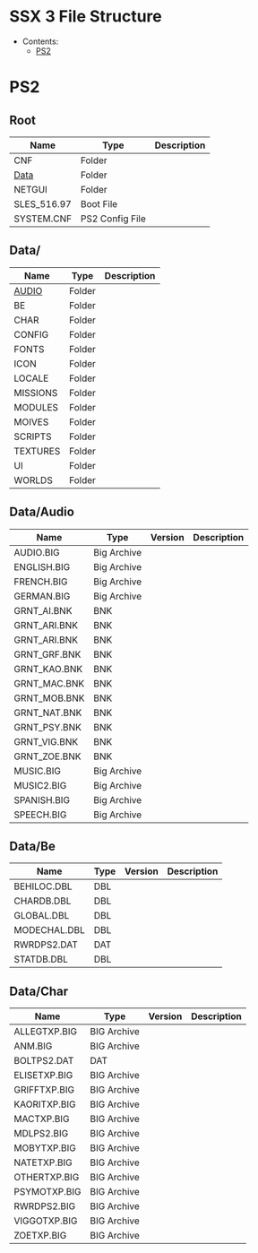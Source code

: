 # SSX 3 File Structure

- Contents:
    - [PS2](#PS2)

# PS2
## Root
| Name        	| Type            	| Description 	|
|-------------	|-----------------	|-------------	|
| CNF         	| Folder          	|             	|
| [Data](##Data/)     	| Folder          	|             	|
| NETGUI      	| Folder          	|             	|
| SLES_516.97 	| Boot File       	|             	|
| SYSTEM.CNF  	| PS2 Config File 	|             	|

## Data/
| Name     	| Type   	| Description 	|
|----------	|--------	|-------------	|
| [AUDIO](##Data/Audio)    	| Folder 	|             	|
| BE       	| Folder 	|             	|
| CHAR     	| Folder 	|             	|
| CONFIG   	| Folder 	|             	|
| FONTS    	| Folder 	|             	|
| ICON     	| Folder 	|             	|
| LOCALE   	| Folder 	|             	|
| MISSIONS 	| Folder 	|             	|
| MODULES  	| Folder 	|             	|
| MOIVES   	| Folder 	|             	|
| SCRIPTS  	| Folder 	|             	|
| TEXTURES 	| Folder 	|             	|
| UI       	| Folder 	|             	|
| WORLDS   	| Folder 	|             	|

## Data/Audio

| Name         	| Type        	| Version 	| Description 	|
|--------------	|-------------	|---------	|-------------	|
| AUDIO.BIG    	| Big Archive 	|         	|             	|
| ENGLISH.BIG  	| Big Archive 	|         	|             	|
| FRENCH.BIG   	| Big Archive 	|         	|             	|
| GERMAN.BIG   	| Big Archive 	|         	|             	|
| GRNT_AI.BNK  	| BNK         	|         	|             	|
| GRNT_ARI.BNK 	| BNK         	|         	|             	|
| GRNT_ARI.BNK 	| BNK         	|         	|             	|
| GRNT_GRF.BNK 	| BNK         	|         	|             	|
| GRNT_KAO.BNK 	| BNK         	|         	|             	|
| GRNT_MAC.BNK 	| BNK         	|         	|             	|
| GRNT_MOB.BNK 	| BNK         	|         	|             	|
| GRNT_NAT.BNK 	| BNK         	|         	|             	|
| GRNT_PSY.BNK 	| BNK         	|         	|             	|
| GRNT_VIG.BNK 	| BNK         	|         	|             	|
| GRNT_ZOE.BNK 	| BNK         	|         	|             	|
| MUSIC.BIG    	| Big Archive 	|         	|             	|
| MUSIC2.BIG   	| Big Archive 	|         	|             	|
| SPANISH.BIG  	| Big Archive 	|         	|             	|
| SPEECH.BIG   	| Big Archive 	|         	|             	|

## Data/Be
| Name         	| Type 	| Version 	| Description 	|
|--------------	|------	|---------	|-------------	|
| BEHILOC.DBL  	| DBL  	|         	|             	|
| CHARDB.DBL   	| DBL  	|         	|             	|
| GLOBAL.DBL   	| DBL  	|         	|             	|
| MODECHAL.DBL 	| DBL  	|         	|             	|
| RWRDPS2.DAT  	| DAT  	|         	|             	|
| STATDB.DBL   	| DBL  	|         	|             	|

## Data/Char
| Name         	| Type        	| Version 	| Description 	|
|--------------	|-------------	|---------	|-------------	|
| ALLEGTXP.BIG 	| BIG Archive 	|         	|             	|
| ANM.BIG      	| BIG Archive 	|         	|             	|
| BOLTPS2.DAT  	| DAT         	|         	|             	|
| ELISETXP.BIG 	| BIG Archive 	|         	|             	|
| GRIFFTXP.BIG 	| BIG Archive 	|         	|             	|
| KAORITXP.BIG 	| BIG Archive 	|         	|             	|
| MACTXP.BIG   	| BIG Archive 	|         	|             	|
| MDLPS2.BIG   	| BIG Archive 	|         	|             	|
| MOBYTXP.BIG  	| BIG Archive 	|         	|             	|
| NATETXP.BIG  	| BIG Archive 	|         	|             	|
| OTHERTXP.BIG 	| BIG Archive 	|         	|             	|
| PSYMOTXP.BIG 	| BIG Archive 	|         	|             	|
| RWRDPS2.BIG  	| BIG Archive 	|         	|             	|
| VIGGOTXP.BIG 	| BIG Archive 	|         	|             	|
| ZOETXP.BIG   	| BIG Archive 	|         	|             	|
